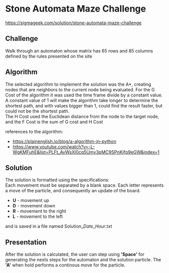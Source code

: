 # Stone Automata Maze Challenge
https://sigmageek.com/solution/stone-automata-maze-challenge

## Challenge
Walk through an automaton whose matrix has 65 rows and 85 columns defined by
the rules presented on the site

## Algorithm
The selected algorithm to implement the solution was the A*, creating nodes that are neighbors to the current node being evaluated.
For the G Cost of the algorithm it was used the time frame divide by a constant value. A constant value of 1 will make the algorithm take longer to determine the shortest path, and with values bigger than 1, could find the result faster, but could not be the shortest path.  
The H Cost used the Euclidean distance from the node to the target node, and the F Cost is the sum of G cost and H Cost  

references to the algorithm:  
* https://plainenglish.io/blog/a-algorithm-in-python
* https://www.youtube.com/watch?v=-L-WgKMFuhE&list=PLFt_AvWsXl0cq5Umv3pMC9SPnKjfp9eGW&index=1

## Solution
The solution is formatted using the specifications:  
Each movement must be separated by a blank space. Each letter represents a move of the particle, and consequently an update of the board.

* **U** - movement up
* **D** - movement down
* **R** - movement to the right
* **L** - movement to the left

and is saved in a file named Solution_*Date*_*Hour*.txt

## Presentation
After the solution is calculated, the user can step using **'Space'** for generating the nexts steps for the automaton and the solution particle. The **'A'** when hold performs a continous move for the particle.